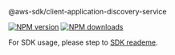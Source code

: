 @aws-sdk/client-application-discovery-service

[![NPM version](https://img.shields.io/npm/v/@aws-sdk/client-application-discovery-service/beta.svg)](https://www.npmjs.com/package/@aws-sdk/client-application-discovery-service)
[![NPM downloads](https://img.shields.io/npm/dm/@aws-sdk/client-application-discovery-service.svg)](https://www.npmjs.com/package/@aws-sdk/client-application-discovery-service)

For SDK usage, please step to [SDK reademe](https://github.com/aws/aws-sdk-js-v3).
